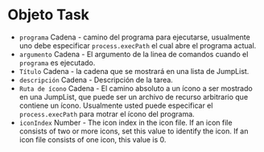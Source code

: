 # Objeto Task

* `programa` Cadena - camino del programa para ejecutarse, usualmente uno debe especificar `process.execPath` el cual abre el programa actual.
* `argumento` Cadena - El argumento de la linea de comandos cuando el `programa` es ejecutado.
* `Título` Cadena - la cadena que se mostrará en una lista de JumpList.
* `descripción` Cadena - Descripción de la tarea.
* `Ruta de ícono` Cadena - El camino absoluto a un ícono a ser mostrado en una JumpList, que puede ser un archivo de recurso arbitrario que contiene un ícono. Usualmente usted puede especificar el `process.execPath` para motrar el ícono del programa.
* `iconIndex` Number - The icon index in the icon file. If an icon file consists of two or more icons, set this value to identify the icon. If an icon file consists of one icon, this value is 0.